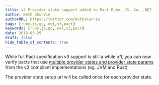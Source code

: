 ```yaml
---
title: v3 Provider state support added to Pact Ruby, JS, Go, .NET
author: Beth Skurrie
authorURL: https://twitter.com/bethskurrie
tags: [ruby,js,go,.net,v3,pact]
keywords: [ruby,js,go,.net,v3,pact]
date: 2019-05-29
draft: false
hide_table_of_contents: true
---
```


While full Pact specification v3 support is still a while off, you can now verify pacts that use [multiple provider states and provider state params](https://github.com/pact-foundation/pact-specification/tree/version-3#allow-multiple-provider-states-with-parameters) from the v3 compliant implementations (eg. JVM and Rust)

The provider state setup url will be called once for each provider state.
